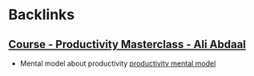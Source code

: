 
# Backlinks
## [Course - Productivity Masterclass - Ali Abdaal](<Course - Productivity Masterclass - Ali Abdaal.md>)
- Mental model about productivity [productivity mental model](<productivity mental model.md>)

